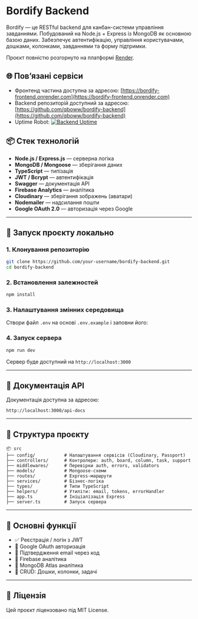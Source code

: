 # Bordify Backend

Bordify — це RESTful backend для канбан-системи управління завданнями. Побудований на Node.js + Express із MongoDB як основною базою даних. Забезпечує автентифікацію, управління користувачами, дошками, колонками, завданнями та форму підтримки.

Проєкт повністю розгорнуто на платформі [Render](https://render.com).

## 🌐 Пов’язані сервіси
- Фронтенд частина доступна за адресою: [https://bordify-frontend.onrender.com](https://bordify-frontend.onrender.com)
- Backend репозиторій доступний за адресою: [https://github.com/qboww/bordify-backend](https://github.com/qboww/bordify-backend)
- Uptime Robot: [![Backend Uptime](https://img.shields.io/uptimerobot/status/m800575843-6d54d4dbb3b8823b35a679ac)](https://stats.uptimerobot.com/3H4vuDHzkP)

## 📦 Стек технологій

- **Node.js / Express.js** — серверна логіка
- **MongoDB / Mongoose** — зберігання даних
- **TypeScript** — типізація
- **JWT / Bcrypt** — автентифікація
- **Swagger** — документація API
- **Firebase Analytics** — аналітика
- **Cloudinary** — зберігання зображень (аватари)
- **Nodemailer** — надсилання пошти
- **Google OAuth 2.0** — авторизація через Google

---

## 🚀 Запуск проєкту локально

### 1. Клонування репозиторію
```bash
git clone https://github.com/your-username/bordify-backend.git
cd bordify-backend
```

### 2. Встановлення залежностей
```bash
npm install
```

### 3. Налаштування змінних середовища
Створи файл `.env` на основі `.env.example` і заповни його:

### 4. Запуск сервера
```bash
npm run dev
```

Сервер буде доступний на `http://localhost:3000`

---

## 📘 Документація API

Документація доступна за адресою:
```
http://localhost:3000/api-docs
```

---

## 📁 Структура проєкту
```
📦 src
├── config/           # Налаштування сервісів (Cloudinary, Passport)
├── controllers/      # Контролери: auth, board, column, task, support
├── middlewares/      # Перевірки auth, errors, validators
├── models/           # Mongoose-схеми
├── routes/           # Express-маршрути
├── services/         # Бізнес-логіка
├── types/            # Типи TypeScript
├── helpers/          # Утиліти: email, tokens, errorHandler
├── app.ts            # Ініціалізація Express
├── server.ts         # Запуск сервера
```

---

## 🔐 Основні функції
- ✅ Реєстрація / логін з JWT
- 🔐 Google OAuth авторизація
- 📧 Підтвердження email через код
- 🧠 Firebase аналітика
- 🌳 MongoDB Atlas аналітика
- 📌 CRUD: Дошки, колонки, задачі

---

## 📄 Ліцензія
Цей проєкт ліцензовано під MIT License.
